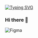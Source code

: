 [![Typing SVG](https://readme-typing-svg.herokuapp.com?color=%2336BCF7&lines=Computer+science+student)](https://git.io/typing-svg)

### Hi there 👋

![Figma](https://img.shields.io/badge/figma-%23F24E1E.svg?style=for-the-badge&logo=figma&logoColor=white)



<!--
**myasoedas/myasoedas** is a ✨ _special_ ✨ repository because its `README.md` (this file) appears on your GitHub profile.

Here are some ideas to get you started:

- 🔭 I’m currently working on ...
- 🌱 I’m currently learning ...
- 👯 I’m looking to collaborate on ...
- 🤔 I’m looking for help with ...
- 💬 Ask me about ...
- 📫 How to reach me: ...
- 😄 Pronouns: ...
- ⚡ Fun fact: ...
-->
